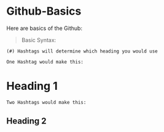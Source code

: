 # Github-Basics

Here are basics of the Github:

   > Basic Syntax:

`(#) Hashtags will determine which heading you would use`

`One Hashtag would make this:`
# Heading 1
`Two Hashtags would make this:`
## Heading 2
